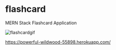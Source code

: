 # flashcard
MERN Stack Flashcard Application

![flashcardgif](https://user-images.githubusercontent.com/25482392/52168505-36d2af00-26f9-11e9-8203-3b52ace2c44a.gif)

https://powerful-wildwood-55898.herokuapp.com/
